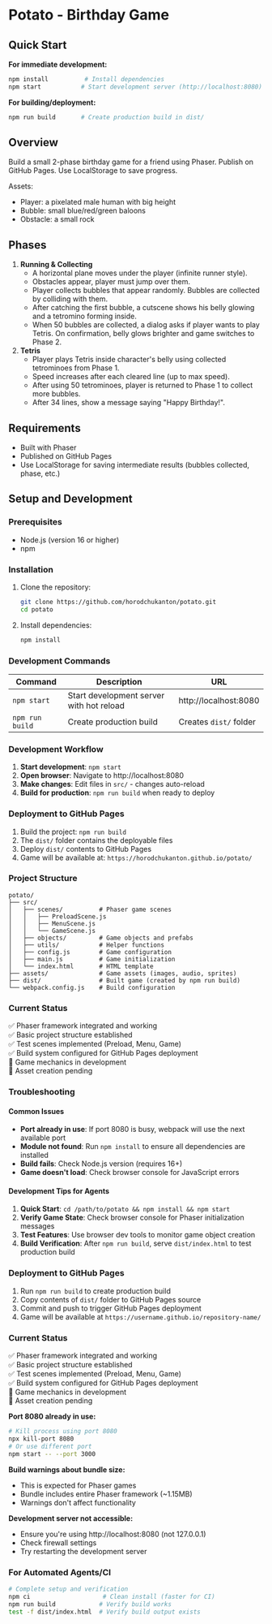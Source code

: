 # Potato - Birthday Game

## Quick Start

**For immediate development:**
```bash
npm install          # Install dependencies
npm start           # Start development server (http://localhost:8080)
```

**For building/deployment:**
```bash
npm run build       # Create production build in dist/
```

## Overview
Build a small 2-phase birthday game for a friend using Phaser. Publish on GitHub Pages. Use LocalStorage to save progress.

Assets:
 - Player: a pixelated male human with big height
 - Bubble: small blue/red/green baloons
 - Obstacle: a small rock

## Phases
1. **Running & Collecting**
    - A horizontal plane moves under the player (infinite runner style).
    - Obstacles appear, player must jump over them.
    - Player collects bubbles that appear randomly. Bubbles are collected by colliding with them.
    - After catching the first bubble, a cutscene shows his belly glowing and a tetromino forming inside.
    - When 50 bubbles are collected, a dialog asks if player wants to play Tetris. On confirmation, belly glows brighter and game switches to Phase 2.
2. **Tetris**
    - Player plays Tetris inside character's belly using collected tetrominoes from Phase 1.
    - Speed increases after each cleared line (up to max speed).
    - After using 50 tetrominoes, player is returned to Phase 1 to collect more bubbles.
    - After 34 lines, show a message saying "Happy Birthday!".

## Requirements
- Built with Phaser
- Published on GitHub Pages
- Use LocalStorage for saving intermediate results (bubbles collected, phase, etc.)

## Setup and Development

### Prerequisites
- Node.js (version 16 or higher)
- npm

### Installation
1. Clone the repository:
   ```bash
   git clone https://github.com/horodchukanton/potato.git
   cd potato
   ```
2. Install dependencies:
   ```bash
   npm install
   ```

### Development Commands

| Command | Description | URL |
|---------|-------------|-----|
| `npm start` | Start development server with hot reload | http://localhost:8080 |
| `npm run build` | Create production build | Creates `dist/` folder |

### Development Workflow
1. **Start development**: `npm start`
2. **Open browser**: Navigate to http://localhost:8080
3. **Make changes**: Edit files in `src/` - changes auto-reload
4. **Build for production**: `npm run build` when ready to deploy

### Deployment to GitHub Pages
1. Build the project: `npm run build`
2. The `dist/` folder contains the deployable files
3. Deploy `dist/` contents to GitHub Pages
4. Game will be available at: `https://horodchukanton.github.io/potato/`

### Project Structure
```
potato/
├── src/
│   ├── scenes/          # Phaser game scenes
│   │   ├── PreloadScene.js
│   │   ├── MenuScene.js
│   │   └── GameScene.js
│   ├── objects/         # Game objects and prefabs
│   ├── utils/           # Helper functions
│   ├── config.js        # Game configuration
│   ├── main.js          # Game initialization
│   └── index.html       # HTML template
├── assets/              # Game assets (images, audio, sprites)
├── dist/                # Built game (created by npm run build)
└── webpack.config.js    # Build configuration
```

### Current Status
✅ Phaser framework integrated and working  
✅ Basic project structure established  
✅ Test scenes implemented (Preload, Menu, Game)  
✅ Build system configured for GitHub Pages deployment  
🚧 Game mechanics in development  
🚧 Asset creation pending  

### Troubleshooting


#### Common Issues
- **Port already in use**: If port 8080 is busy, webpack will use the next available port
- **Module not found**: Run `npm install` to ensure all dependencies are installed
- **Build fails**: Check Node.js version (requires 16+)
- **Game doesn't load**: Check browser console for JavaScript errors

#### Development Tips for Agents
1. **Quick Start**: `cd /path/to/potato && npm install && npm start`
2. **Verify Game State**: Check browser console for Phaser initialization messages
3. **Test Features**: Use browser dev tools to monitor game object creation
4. **Build Verification**: After `npm run build`, serve `dist/index.html` to test production build

### Deployment to GitHub Pages
1. Run `npm run build` to create production build
2. Copy contents of `dist/` folder to GitHub Pages source
3. Commit and push to trigger GitHub Pages deployment
4. Game will be available at `https://username.github.io/repository-name/`

### Current Status
✅ Phaser framework integrated and working  
✅ Basic project structure established  
✅ Test scenes implemented (Preload, Menu, Game)  
✅ Build system configured for GitHub Pages deployment  
🚧 Game mechanics in development  
🚧 Asset creation pending


**Port 8080 already in use:**
```bash
# Kill process using port 8080
npx kill-port 8080
# Or use different port
npm start -- --port 3000
```

**Build warnings about bundle size:**
- This is expected for Phaser games
- Bundle includes entire Phaser framework (~1.15MB)
- Warnings don't affect functionality

**Development server not accessible:**
- Ensure you're using http://localhost:8080 (not 127.0.0.1)
- Check firewall settings
- Try restarting the development server

### For Automated Agents/CI
```bash
# Complete setup and verification
npm ci                    # Clean install (faster for CI)
npm run build            # Verify build works
test -f dist/index.html  # Verify build output exists
```
